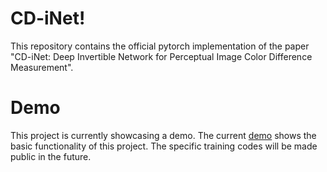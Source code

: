 # CD-iNet! 
This repository contains the official pytorch implementation of the paper "CD-iNet: Deep Invertible Network for Perceptual Image Color
Difference Measurement".


# Demo 
This project is currently showcasing a demo. The current [demo](https://github.com/hellooks/CD-iNet/tree/main/demo) shows the basic functionality of this project. The specific training codes will be made public in the future. 
